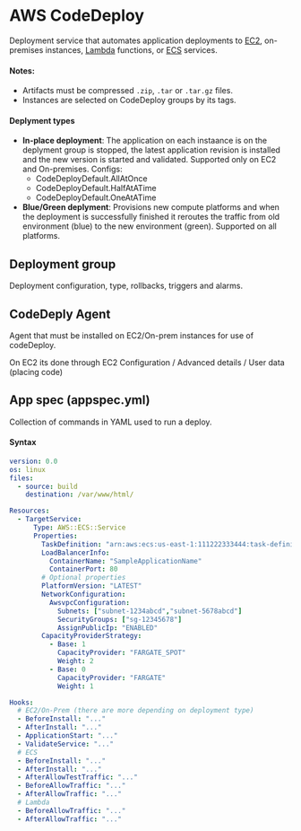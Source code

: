 # AWS CodeDeploy

Deployment service that automates application deployments to [EC2](EC2.md), on-premises instances, [Lambda](Lambda.m2) functions, or [ECS](ECS.md) services.

#### Notes:
- Artifacts must be compressed `.zip`, `.tar` or `.tar.gz` files.
- Instances are selected on CodeDeploy groups by its tags.

#### Deplyment types
- **In-place deployment**: The application on each instaance is on the deplyment group is stopped, the latest application revision is installed and the new version is started and validated. Supported only on EC2 and On-premises. Configs:
    - CodeDeployDefault.AllAtOnce
    - CodeDeployDefault.HalfAtATime
    - CodeDeployDefault.OneAtATime
- **Blue/Green deplyment**: Provisions new compute platforms and when the deployment is successfully finished it reroutes the traffic from old environment (blue) to the new environment (green). Supported on all platforms.

## Deployment group

Deployment configuration, type, rollbacks, triggers and alarms.

## CodeDeply Agent

Agent that must be installed on EC2/On-prem instances for use of codeDeploy.

On EC2 its done through EC2 Configuration / Advanced details / User data (placing code)

## App spec (appspec.yml)

Collection of commands in YAML used to run a deploy.

#### Syntax

```yaml
version: 0.0
os: linux
files:
  - source: build
    destination: /var/www/html/

Resources:
  - TargetService:
      Type: AWS::ECS::Service
      Properties:
        TaskDefinition: "arn:aws:ecs:us-east-1:111222333444:task-definition/my-task-definition-family-name:1"
        LoadBalancerInfo:
          ContainerName: "SampleApplicationName"
          ContainerPort: 80
        # Optional properties
        PlatformVersion: "LATEST"
        NetworkConfiguration:
          AwsvpcConfiguration:
            Subnets: ["subnet-1234abcd","subnet-5678abcd"]
            SecurityGroups: ["sg-12345678"]
            AssignPublicIp: "ENABLED"
        CapacityProviderStrategy:
          - Base: 1
            CapacityProvider: "FARGATE_SPOT"
            Weight: 2
          - Base: 0
            CapacityProvider: "FARGATE"
            Weight: 1

Hooks:
  # EC2/On-Prem (there are more depending on deployment type)
  - BeforeInstall: "..."
  - AfterInstall: "..."
  - ApplicationStart: "..."
  - ValidateService: "..."
  # ECS
  - BeforeInstall: "..."
  - AfterInstall: "..."
  - AfterAllowTestTraffic: "..."
  - BeforeAllowTraffic: "..."
  - AfterAllowTraffic: "..."
  # Lambda
  - BeforeAllowTraffic: "..."
  - AfterAllowTraffic: "..."
```